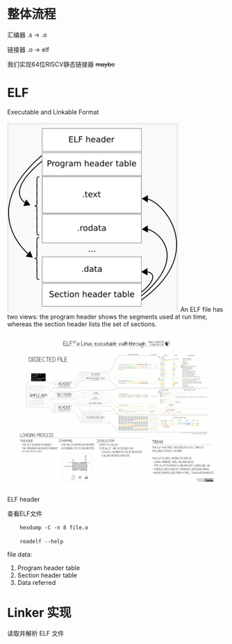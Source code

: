 # 整体流程

汇编器 .s -> .o 

链接器 .o -> elf

我们实现64位RISCV静态链接器 ~~maybe~~



# ELF

Executable and Linkable Format

![alt text](img/ELF_structure.png)
An ELF file has two views: the program header shows the segments used at run time, whereas the section header lists the set of sections.

![ELF struct](img/ELF_Executable_and_Linkable_Format_diagram_by_Ange_Albertini.png)


ELF header

查看ELF文件
``` shell
    hexdump -C -n 8 file.o

    readelf --help
```

file data:
1. Program header table
2. Section header table
3. Data referred

# Linker 实现

读取并解析 ELF 文件